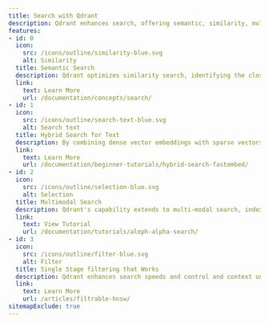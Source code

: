```yaml
---
title: Search with Qdrant
description: Qdrant enhances search, offering semantic, similarity, multimodal, and hybrid search capabilities for accurate, user-centric results, serving applications in different industries like e-commerce to healthcare.
features:
- id: 0
  icon: 
    src: /icons/outline/similarity-blue.svg
    alt: Similarity
  title: Semantic Search
  description: Qdrant optimizes similarity search, identifying the closest database items to any query vector for applications like recommendation systems, RAG and image retrieval, enhancing accuracy and user experience.
  link:
    text: Learn More
    url: /documentation/concepts/search/
- id: 1
  icon:
    src: /icons/outline/search-text-blue.svg
    alt: Search text
  title: Hybrid Search for Text
  description: By combining dense vector embeddings with sparse vectors e.g. BM25, Qdrant powers semantic search to deliver context-aware results, transcending traditional keyword search by understanding the deeper meaning of data.
  link:
    text: Learn More
    url: /documentation/beginner-tutorials/hybrid-search-fastembed/
- id: 2
  icon:
    src: /icons/outline/selection-blue.svg
    alt: Selection
  title: Multimodal Search
  description: Qdrant's capability extends to multi-modal search, indexing and retrieving various data forms (text, images, audio) once vectorized, facilitating a comprehensive search experience.
  link:
    text: View Tutorial
    url: /documentation/tutorials/aleph-alpha-search/
- id: 3
  icon:
    src: /icons/outline/filter-blue.svg
    alt: Filter
  title: Single Stage filtering that Works
  description: Qdrant enhances search speeds and control and context understanding through filtering on any nested entry in our payload. Unique architecture allows Qdrant to avoid expensive pre-filtering and post-filtering stages, making search faster and accurate.
  link:
    text: Learn More
    url: /articles/filtrable-hnsw/
sitemapExclude: true
---
```


